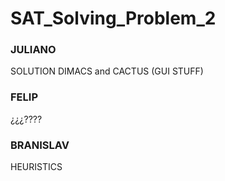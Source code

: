 # SAT_Solving_Problem_2

### JULIANO
SOLUTION DIMACS and CACTUS (GUI STUFF)

### FELIP
¿¿¿????

### BRANISLAV

HEURISTICS